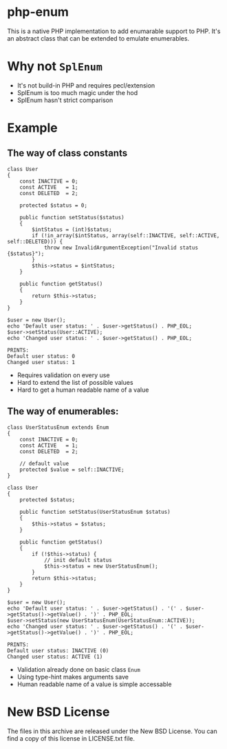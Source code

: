 # php-enum

This is a native PHP implementation to add enumarable support to PHP.
It's an abstract class that can be extended to emulate enumerables.


# Why not ```SplEnum```

* It's not build-in PHP and requires pecl/extension
* SplEnum is too much magic under the hod
* SplEnum hasn't strict comparison


# Example

## The way of class constants

    class User
    {
        const INACTIVE = 0;
        const ACTIVE   = 1;
        const DELETED  = 2;

        protected $status = 0;

        public function setStatus($status)
        {
            $intStatus = (int)$status;
            if (!in_array($intStatus, array(self::INACTIVE, self::ACTIVE, self::DELETED))) {
                throw new InvalidArgumentException("Invalid status {$status}");
            }
            $this->status = $intStatus;
        }

        public function getStatus()
        {
            return $this->status;
        }
    }

    $user = new User();
    echo 'Default user status: ' . $user->getStatus() . PHP_EOL;
    $user->setStatus(User::ACTIVE);
    echo 'Changed user status: ' . $user->getStatus() . PHP_EOL;

    PRINTS:
    Default user status: 0
    Changed user status: 1

* Requires validation on every use
* Hard to extend the list of possible values
* Hard to get a human readable name of a value

## The way of enumerables:

    class UserStatusEnum extends Enum
    {
        const INACTIVE = 0;
        const ACTIVE   = 1;
        const DELETED  = 2;

        // default value
        protected $value = self::INACTIVE;
    }

    class User
    {
        protected $status;

        public function setStatus(UserStatusEnum $status)
        {
            $this->status = $status;
        }
 
        public function getStatus()
        {
            if (!$this->status) {
                // init default status
                $this->status = new UserStatusEnum();
            }
            return $this->status;
        }
    }

    $user = new User();
    echo 'Default user status: ' . $user->getStatus() . '(' . $user->getStatus()->getValue() . ')' . PHP_EOL;
    $user->setStatus(new UserStatusEnum(UserStatusEnum::ACTIVE));
    echo 'Changed user status: ' . $user->getStatus() . '(' . $user->getStatus()->getValue() . ')' . PHP_EOL;

    PRINTS:
    Default user status: INACTIVE (0)
    Changed user status: ACTIVE (1)

* Validation already done on basic class ```Enum```
* Using type-hint makes arguments save
* Human readable name of a value is simple accessable


# New BSD License

The files in this archive are released under the New BSD License.
You can find a copy of this license in LICENSE.txt file.
